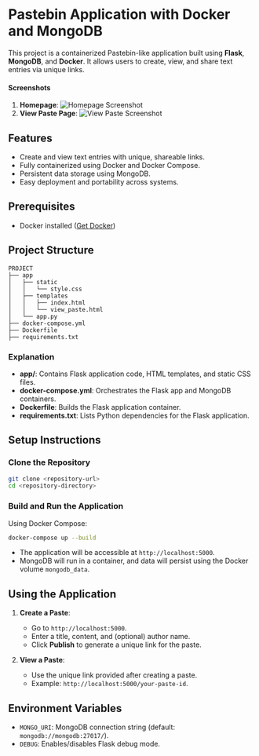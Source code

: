 # Pastebin Application with Docker and MongoDB

This project is a containerized Pastebin-like application built using **Flask**, **MongoDB**, and **Docker**. It allows users to create, view, and share text entries via unique links.

#### **Screenshots**
1. **Homepage**:
   ![Homepage Screenshot](https://files.wasted.dev/ryv7h5)
2. **View Paste Page**:
   ![View Paste Screenshot](https://files.wasted.dev/7pagqu)

## Features

- Create and view text entries with unique, shareable links.
- Fully containerized using Docker and Docker Compose.
- Persistent data storage using MongoDB.
- Easy deployment and portability across systems.

## Prerequisites

- Docker installed ([Get Docker](https://docs.docker.com/desktop/setup/install/windows-install/))

## Project Structure

```
PROJECT
├── app
│   ├── static
│   │   └── style.css
│   ├── templates
│   │   ├── index.html
│   │   └── view_paste.html
│   └── app.py
├── docker-compose.yml
├── Dockerfile
├── requirements.txt
```

### Explanation

- **app/**: Contains Flask application code, HTML templates, and static CSS files.
- **docker-compose.yml**: Orchestrates the Flask app and MongoDB containers.
- **Dockerfile**: Builds the Flask application container.
- **requirements.txt**: Lists Python dependencies for the Flask application.

## Setup Instructions

### Clone the Repository
```bash
git clone <repository-url>
cd <repository-directory>
```

### Build and Run the Application

Using Docker Compose:
```bash
docker-compose up --build
```

- The application will be accessible at `http://localhost:5000`.
- MongoDB will run in a container, and data will persist using the Docker volume `mongodb_data`.

## Using the Application

1. **Create a Paste**:
   - Go to `http://localhost:5000`.
   - Enter a title, content, and (optional) author name.
   - Click **Publish** to generate a unique link for the paste.

2. **View a Paste**:
   - Use the unique link provided after creating a paste.
   - Example: `http://localhost:5000/your-paste-id`.

## Environment Variables

- `MONGO_URI`: MongoDB connection string (default: `mongodb://mongodb:27017/`).
- `DEBUG`: Enables/disables Flask debug mode.



